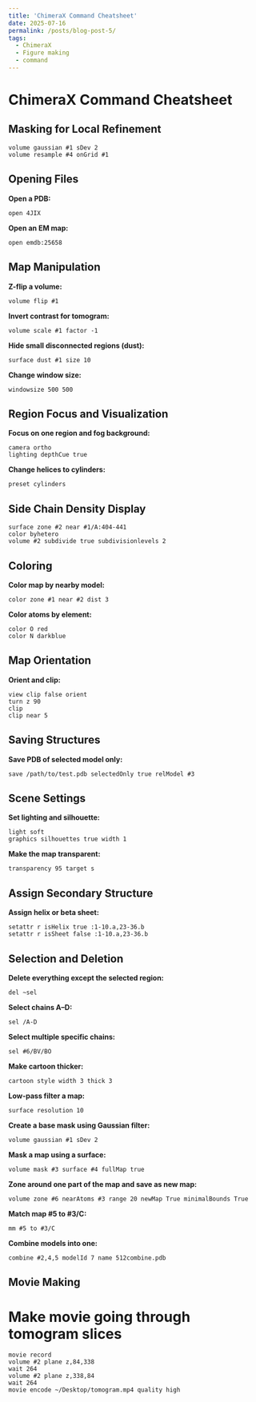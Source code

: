 ```yaml
---
title: 'ChimeraX Command Cheatsheet'
date: 2025-07-16
permalink: /posts/blog-post-5/
tags:
  - ChimeraX
  - Figure making
  - command
---
```

# ChimeraX Command Cheatsheet

## Masking for Local Refinement

```chimerax
volume gaussian #1 sDev 2
volume resample #4 onGrid #1
```

## Opening Files

**Open a PDB:**
```chimerax
open 4JIX
```

**Open an EM map:**
```chimerax
open emdb:25658
```

## Map Manipulation

**Z-flip a volume:**
```chimerax
volume flip #1
```

**Invert contrast for tomogram:**
```chimerax
volume scale #1 factor -1
```

**Hide small disconnected regions (dust):**
```chimerax
surface dust #1 size 10
```

**Change window size:**
```chimerax
windowsize 500 500
```

## Region Focus and Visualization

**Focus on one region and fog background:**
```chimerax
camera ortho
lighting depthCue true
```

**Change helices to cylinders:**
```chimerax
preset cylinders
```

## Side Chain Density Display

```chimerax
surface zone #2 near #1/A:404-441
color byhetero
volume #2 subdivide true subdivisionlevels 2
```

## Coloring

**Color map by nearby model:**
```chimerax
color zone #1 near #2 dist 3
```

**Color atoms by element:**
```chimerax
color O red
color N darkblue
```

## Map Orientation

**Orient and clip:**
```chimerax
view clip false orient
turn z 90
clip
clip near 5
```

## Saving Structures

**Save PDB of selected model only:**
```chimerax
save /path/to/test.pdb selectedOnly true relModel #3
```

## Scene Settings

**Set lighting and silhouette:**
```chimerax
light soft
graphics silhouettes true width 1
```

**Make the map transparent:**
```chimerax
transparency 95 target s
```


## Assign Secondary Structure

**Assign helix or beta sheet:**
```chimerax
setattr r isHelix true :1-10.a,23-36.b
setattr r isSheet false :1-10.a,23-36.b
```

## Selection and Deletion

**Delete everything except the selected region:**
```chimerax
del ~sel
```

**Select chains A–D:**
```chimerax
sel /A-D
```

**Select multiple specific chains:**
```chimerax
sel #6/BV/BO
```

**Make cartoon thicker:**
```chimerax
cartoon style width 3 thick 3
```



**Low-pass filter a map:**
```chimerax
surface resolution 10
```

**Create a base mask using Gaussian filter:**
```chimerax
volume gaussian #1 sDev 2
```

**Mask a map using a surface:**
```chimerax
volume mask #3 surface #4 fullMap true
```

**Zone around one part of the map and save as new map:**
```chimerax
volume zone #6 nearAtoms #3 range 20 newMap True minimalBounds True
```



**Match map #5 to #3/C:**
```chimerax
mm #5 to #3/C
```

**Combine models into one:**
```chimerax
combine #2,4,5 modelId 7 name 512combine.pdb
```

## Movie Making
# Make movie going through tomogram slices 
```chimerax
movie record
volume #2 plane z,84,338
wait 264
volume #2 plane z,338,84
wait 264
movie encode ~/Desktop/tomogram.mp4 quality high
```
